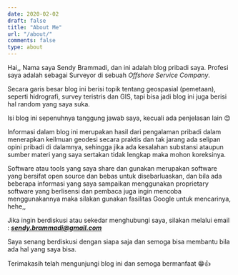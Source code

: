```yaml
---
date: 2020-02-02
draft: false
title: "About Me"
url: "/about/"
comments: false
type: about
---
```


Hai,,
Nama saya Sendy Brammadi, dan ini adalah blog pribadi saya. Profesi saya adalah sebagai Surveyor di sebuah *Offshore Service Company*.

Secara garis besar blog ini berisi topik tentang geospasial  (pemetaan), seperti hidrografi, survey teristris dan GIS, tapi bisa jadi blog ini juga berisi hal random yang saya suka.

Isi blog ini sepenuhnya tanggung jawab saya, kecuali ada penjelasan lain 😊

Informasi  dalam blog ini merupakan hasil dari pengalaman pribadi  dalam menerapkan keilmuan geodesi secara praktis dan tak jarang ada  selipan opini pribadi di  dalamnya, sehingga jika ada kesalahan  substansi ataupun sumber materi yang saya sertakan tidak lengkap maka  mohon koreksinya. 

Software atau tools yang saya share dan gunakan merupakan software  yang bersifat open source dan bebas untuk disebarluaskan, dan bila ada  beberapa informasi yang saya sampaikan menggunakan proprietary software  yang berlisensi dan pembaca juga ingin mencoba  menggunakannya maka  silakan gunakan fasilitas Google untuk mencarinya, hehe,,

Jika ingin berdiskusi atau sekedar menghubungi saya, silakan melalui email : ***sendy.brammadi@gmail.com***

Saya senang berdiskusi dengan siapa saja dan semoga bisa membantu bila ada hal yang saya bisa.

Terimakasih telah mengunjungi blog ini dan semoga bermanfaat 😁👍